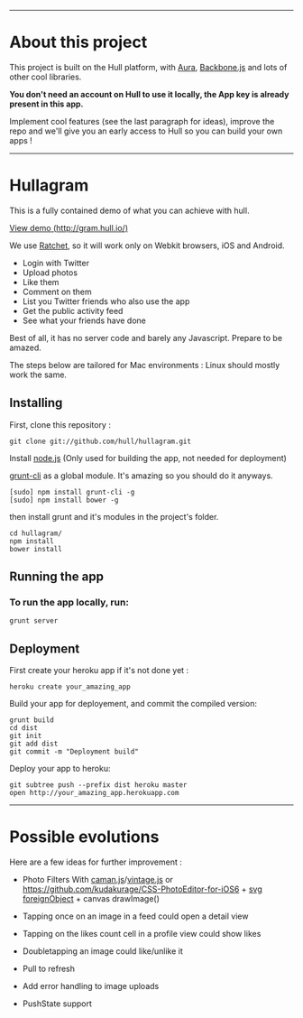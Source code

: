 -----------------------
# About this project

This project is built on the Hull platform, with [Aura](github.com/aurajs/aura), [Backbone.js](https://github.com/documentcloud/backbone) and lots of other cool libraries.

**You don't need an account on Hull to use it locally, the App key is already present in this app.**

Implement cool features (see the last paragraph for ideas), improve the repo and we'll give you an early access to Hull so you can build your own apps !


-----------------------
# Hullagram
This is a fully contained demo of what you can achieve with hull.

[View demo (http://gram.hull.io/)](http://gram.hull.io/)

We use [Ratchet](http://maker.github.com/ratchet/), so it will work only on Webkit browsers, iOS and Android.


* Login with Twitter
* Upload photos
* Like them
* Comment on them
* List you Twitter friends who also use the app
* Get the public activity feed
* See what your friends have done

Best of all, it has no server code and barely any Javascript.
Prepare to be amazed.

The steps below are tailored for Mac environments :
Linux should mostly work the same.


## Installing

First, clone this repository :

    git clone git://github.com/hull/hullagram.git

Install [node.js](http://nodejs.org) (Only used for building the app, not needed for deployment)

[grunt-cli](https://github.com/gruntjs/grunt-cli) as a global module.
It's amazing so you should do it anyways.

    [sudo] npm install grunt-cli -g
    [sudo] npm install bower -g

then install grunt and it's modules in the project's folder.

    cd hullagram/
    npm install
    bower install

## Running the app

### To run the app locally, run:

    grunt server

## Deployment

First create your heroku app if it's not done yet :

    heroku create your_amazing_app

Build your app for deployement, and commit the compiled version:

    grunt build
    cd dist
    git init
    git add dist
    git commit -m "Deployment build"

Deploy your app to heroku:

    git subtree push --prefix dist heroku master
    open http://your_amazing_app.herokuapp.com
    
  
-----------------------
# Possible evolutions

Here are a few ideas for further improvement :

* Photo Filters
  With [caman.js](http://camanjs.com/)/[vintage.js](http://vintagejs.com/)
  or https://github.com/kudakurage/CSS-PhotoEditor-for-iOS6 + [svg foreignObject](https://developer.mozilla.org/en-US/docs/HTML/Canvas/Drawing_DOM_objects_into_a_canvas) + canvas drawImage()

* Tapping once on an image in a feed could open a detail view
* Tapping on the likes count cell in a profile view could show likes
* Doubletapping an image could like/unlike it 
* Pull to refresh
* Add error handling to image uploads
* PushState support
